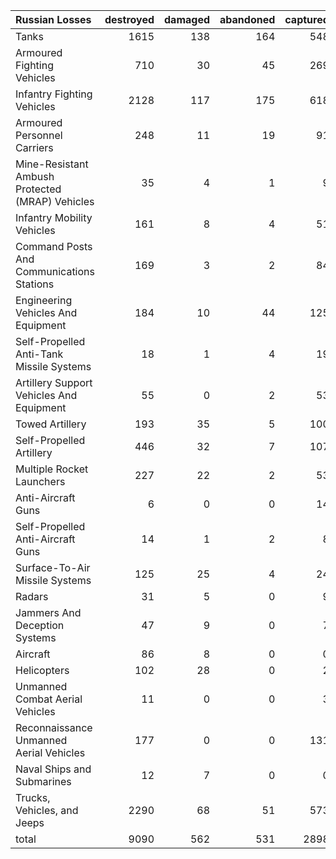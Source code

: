 | Russian Losses                                   |   destroyed |   damaged |   abandoned |   captured |   total |
|:-------------------------------------------------|------------:|----------:|------------:|-----------:|--------:|
| Tanks                                            |        1615 |       138 |         164 |        548 |    2465 |
| Armoured Fighting Vehicles                       |         710 |        30 |          45 |        269 |    1054 |
| Infantry Fighting Vehicles                       |        2128 |       117 |         175 |        618 |    3038 |
| Armoured Personnel Carriers                      |         248 |        11 |          19 |         91 |     369 |
| Mine-Resistant Ambush Protected  (MRAP) Vehicles |          35 |         4 |           1 |          9 |      49 |
| Infantry Mobility Vehicles                       |         161 |         8 |           4 |         51 |     224 |
| Command Posts And Communications Stations        |         169 |         3 |           2 |         84 |     258 |
| Engineering Vehicles And Equipment               |         184 |        10 |          44 |        125 |     363 |
| Self-Propelled Anti-Tank Missile Systems         |          18 |         1 |           4 |         19 |      42 |
| Artillery Support Vehicles And Equipment         |          55 |         0 |           2 |         53 |     110 |
| Towed Artillery                                  |         193 |        35 |           5 |        100 |     333 |
| Self-Propelled Artillery                         |         446 |        32 |           7 |        107 |     592 |
| Multiple Rocket Launchers                        |         227 |        22 |           2 |         53 |     304 |
| Anti-Aircraft Guns                               |           6 |         0 |           0 |         14 |      20 |
| Self-Propelled Anti-Aircraft Guns                |          14 |         1 |           2 |          8 |      25 |
| Surface-To-Air Missile Systems                   |         125 |        25 |           4 |         24 |     178 |
| Radars                                           |          31 |         5 |           0 |          9 |      45 |
| Jammers And Deception Systems                    |          47 |         9 |           0 |          7 |      63 |
| Aircraft                                         |          86 |         8 |           0 |          0 |      94 |
| Helicopters                                      |         102 |        28 |           0 |          2 |     132 |
| Unmanned Combat Aerial Vehicles                  |          11 |         0 |           0 |          3 |      14 |
| Reconnaissance Unmanned Aerial Vehicles          |         177 |         0 |           0 |        131 |     308 |
| Naval Ships and Submarines                       |          12 |         7 |           0 |          0 |      19 |
| Trucks, Vehicles, and Jeeps                      |        2290 |        68 |          51 |        573 |    2982 |
| total                                            |        9090 |       562 |         531 |       2898 |   13081 |